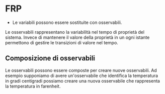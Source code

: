 # FRP

  * Le variabili possono essere sostituite con osservabili.

Le osservabili rappresentano la variabilità nel tempo di proprietà del sistema.
Invece di mantenere il valore della proprietà in un ogni istante permettono di gestire
le transizioni di valore nel tempo.

## Composizione di osservabili

Le osservabili possono essere composte per creare nuove osservabili.
Ad esempio supponiamo di avere un'osservabile che identifica la temperatura in gradi centigradi
possiamo creare una nuova osservabile che rappresenta la temperatura in farenheit.



